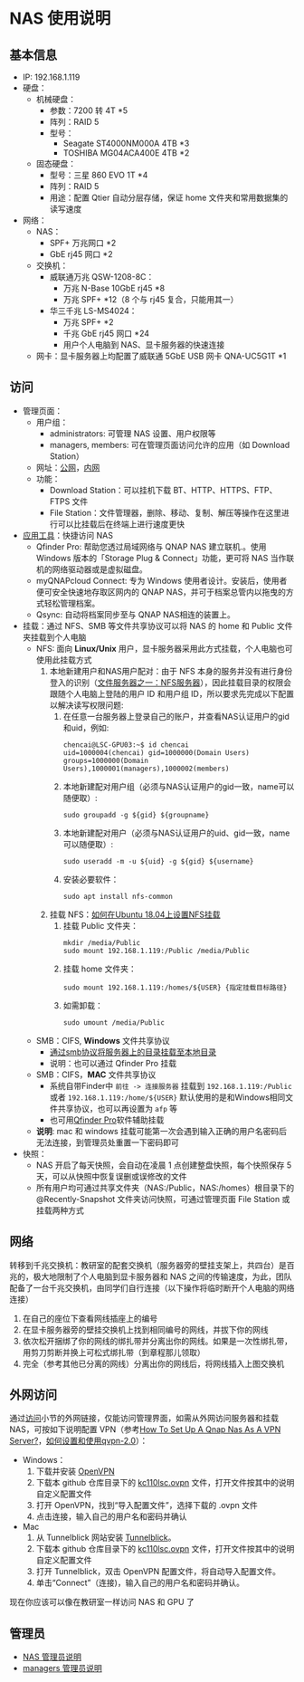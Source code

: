 # NAS 使用说明


## 基本信息

* IP: 192.168.1.119
* 硬盘：
    * 机械硬盘：
        * 参数：7200 转 4T *5
        * 阵列：RAID 5
        * 型号：
            * Seagate ST4000NM000A 4TB *3
            * TOSHIBA MG04ACA400E 4TB *2
    * 固态硬盘：
        * 型号：三星 860 EVO 1T *4
        * 阵列：RAID 5
        * 用途：配置 Qtier 自动分层存储，保证 home 文件夹和常用数据集的读写速度
* 网络：
    * NAS：
        * SPF+ 万兆网口 *2
        * GbE rj45 网口 *2
    * 交换机：
        * 威联通万兆 QSW-1208-8C：
            * 万兆 N-Base 10GbE rj45 *8
            * 万兆 SPF+ *12（8 个与 rj45 复合，只能用其一）
        * 华三千兆 LS-MS4024：
            * 万兆 SPF+ *2
            * 千兆 GbE rj45 网口 *24
            * 用户个人电脑到 NAS、显卡服务器的快速连接
    * 网卡：显卡服务器上均配置了威联通 5GbE USB 网卡 QNA-UC5G1T *1


## 访问

* 管理页面：
    * 用户组：
        * administrators: 可管理 NAS 设置、用户权限等
        * managers, members: 可在管理页面访问允许的应用（如 Download Station）
    * 网址：[公网](https://kc110lsc.myqnapcloud.cn:5001/cgi-bin/)，[内网](https://192.168.1.119:5001/cgi-bin/)
    * 功能：
        * Download Station：可以挂机下载 BT、HTTP、HTTPS、FTP、FTPS 文件
        * File Station：文件管理器，删除、移动、复制、解压等操作在这里进行可以比挂载后在终端上进行速度更快
* [应用工具](https://www.qnap.com/zh-cn/utilities/essentials)：快捷访问 NAS
    * Qfinder Pro: 帮助您透过局域网络与 QNAP NAS 建立联机.。使用Windows 版本的「Storage Plug & Connect」功能，更可将 NAS 当作联机的网络驱动器或是虚拟磁盘。
	* myQNAPcloud Connect: 专为 Windows 使用者设计。安装后，使用者便可安全快速地存取区网内的 QNAP NAS，并可于档案总管内以拖曳的方式轻松管理档案。
    * Qsync: 自动将档案同步至与 QNAP NAS相连的装置上。
* 挂载：通过 NFS、SMB 等文件共享协议可以将 NAS 的 home 和 Public 文件夹挂载到个人电脑
    * NFS: 面向 **Linux/Unix** 用户，显卡服务器采用此方式挂载，个人电脑也可使用此挂载方式
        1. 本地新建用户和NAS用户配对：由于 NFS 本身的服务并没有进行身份登入的识别（[文件服务器之一：NFS服务器](http://cn.linux.vbird.org/linux_server/0330nfs.php)），因此挂载目录的权限会跟随个人电脑上登陆的用户 ID 和用户组 ID，所以要求先完成以下配置以解决读写权限问题: 
            1. 在任意一台服务器上登录自己的账户，并查看NAS认证用户的gid和uid，例如: 
                ```
                chencai@LSC-GPU03:~$ id chencai
                uid=1000004(chencai) gid=1000000(Domain Users) groups=1000000(Domain Users),1000001(managers),1000002(members)
                ```
            1. 本地新建配对用户组（必须与NAS认证用户的gid一致，name可以随便取）:
                ```
                sudo groupadd -g ${gid} ${groupname}
                ``` 
            2. 本地新建配对用户（必须与NAS认证用户的uid、gid一致，name可以随便取）:
                ```
                sudo useradd -m -u ${uid} -g ${gid} ${username}
                ```
            1. 安装必要软件：
                ```
                sudo apt install nfs-common
                ```
        1. 挂载 NFS：[如何在Ubuntu 18.04上设置NFS挂载](https://www.howtoing.com/how-to-set-up-an-nfs-mount-on-ubuntu-18-04)
            1. 挂载 Public 文件夹：
                ```
                mkdir /media/Public
                sudo mount 192.168.1.119:/Public /media/Public
                ```
            1. 挂载 home 文件夹：
                ```
                sudo mount 192.168.1.119:/homes/${USER} {指定挂载目标路径}
                ```
            1. 如需卸载：
                ```
                sudo umount /media/Public
                ```
    * SMB：CIFS, **Windows** 文件共享协议
        * [通过smb协议将服务器上的目录挂载至本地目录](https://www.qiansw.com/through-the-smb-protocol-on-the-server-directory-to-mount-a-local-directory.html)
        * 说明：也可以通过 Qfinder Pro 挂载
    * SMB：CIFS，**MAC** 文件共享协议
        * 系统自带Finder中 `前往 -> 连接服务器` 挂载到 `192.168.1.119:/Public` 或者 `192.168.1.119:/home/${USER}` 默认使用的是和Windows相同文件共享协议，也可以再设置为 `afp` 等
        * 也可用[Qfinder Pro](https://www.qnap.com/zh-cn/how-to/tutorial/article/%E5%B0%86%E5%85%B1%E4%BA%AB%E6%96%87%E4%BB%B6%E5%A4%B9%E6%8C%82%E8%BD%BD%E5%88%B0-mac-%E8%AE%A1%E7%AE%97%E6%9C%BA/)软件辅助挂载
    * **说明**: mac 和 windows 挂载可能第一次会遇到输入正确的用户名密码后无法连接，到管理员处重置一下密码即可
* 快照：
    * NAS 开启了每天快照，会自动在凌晨 1 点创建整盘快照，每个快照保存 5 天，可以从快照中恢复误删或误修改的文件
    * 所有用户均可通过共享文件夹（NAS:/Public，NAS:/homes）根目录下的 @Recently-Snapshot 文件夹访问快照，可通过管理页面 File Station 或挂载两种方式


## 网络

转移到千兆交换机：教研室的配套交换机（服务器旁的壁挂支架上，共四台）是百兆的，极大地限制了个人电脑到显卡服务器和 NAS 之间的传输速度，为此，团队配备了一台千兆交换机，由同学们自行连接（以下操作将临时断开个人电脑的网络连接）
1. 在自己的座位下查看网线插座上的编号
1. 在显卡服务器旁的壁挂交换机上找到相同编号的网线，并拔下你的网线
1. 依次松开捆绑了你的网线的绑扎带并分离出你的网线。如果是一次性绑扎带，用剪刀剪断并换上可松式绑扎带（到章程那儿领取）
1. 完全（参考其他已分离的网线）分离出你的网线后，将网线插入上图交换机


## 外网访问

通过[访问](#访问)小节的外网链接，仅能访问管理界面，如需从外网访问服务器和挂载 NAS，可按如下说明配置 VPN（参考[How To Set Up A Qnap Nas As A VPN Server?](http://qnapsupport.net/how-to-set-up-a-qnap-nas-as-a-vpn-server/)，[如何设置和使用qvpn-2.0](https://www.qnap.com.cn/zh-cn/how-to/tutorial/article/如何设置和使用-qvpn-2-0/)）：
* Windows：
    1. 下载并安装 [OpenVPN](https://openvpn.net/community-downloads/)
    1. 下载本 github 仓库目录下的 [kc110lsc.ovpn](kc110lsc.ovpn) 文件，打开文件按其中的说明自定义配置文件
    1. 打开 OpenVPN，找到“导入配置文件”，选择下载的 .ovpn 文件
    1. 点击连接，输入自己的用户名和密码并确认
* Mac
    1. 从 Tunnelblick 网站安装 [Tunnelblick](https://tunnelblick.net/downloads.html)。
    1. 下载本 github 仓库目录下的 [kc110lsc.ovpn](kc110lsc.ovpn) 文件，打开文件按其中的说明自定义配置文件
    1. 打开 Tunnelblick，双击 OpenVPN 配置文件，将自动导入配置文件。
    1. 单击“Connect”（连接)，输入自己的用户名和密码并确认。

现在你应该可以像在教研室一样访问 NAS 和 GPU 了


## 管理员

* [NAS 管理员说明](README_admin.md)
* [managers 管理员说明](README_managers.md)
